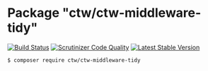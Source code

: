 # Package "ctw/ctw-middleware-tidy"

[![Build Status](https://scrutinizer-ci.com/g/jonathanmaron/ctw-middleware-tidy/badges/build.png?b=master)](https://scrutinizer-ci.com/g/jonathanmaron/ctw-middleware-tidy/build-status/master)
[![Scrutinizer Code Quality](https://scrutinizer-ci.com/g/jonathanmaron/ctw-middleware-tidy/badges/quality-score.png?b=master)](https://scrutinizer-ci.com/g/jonathanmaron/ctw-middleware-tidy/?branch=master)
[![Latest Stable Version](https://poser.pugx.org/ctw/ctw-middleware-tidy/v/stable)](https://packagist.org/packages/ctw/ctw-middleware-tidy)

```bash
$ composer require ctw/ctw-middleware-tidy
```